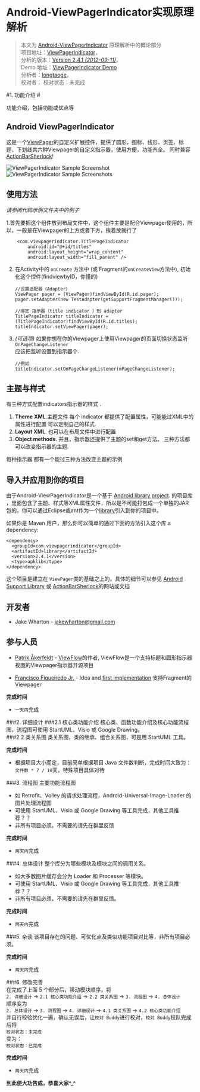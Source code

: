 Android-ViewPagerIndicator实现原理解析
====================================
> 本文为 [Android-ViewPagerIndicator](https://github.com/JakeWharton/Android-ViewPagerIndicator) 原理解析中的概论部分  
> 项目地址：[ViewPagerIndicator](https://github.com/JakeWharton/Android-ViewPagerIndicator)，  
> 分析的版本：[Version 2.4.1 *(2012-09-11)*](https://github.com/JakeWharton/Android-ViewPagerIndicator)，  
> Demo 地址：[ViewPagerIndicator Demo](https://github.com/android-cn/android-open-project-analysis/tree/master/view_pager_indicator_longtaoge/ListSamples)    
> 分析者：[longtaoge](https://github.com/longtaoge)，  
> 校对者：[](https://github.com/longtaoge) 
> 校对状态：未完成   

 

#1. 功能介绍   #

功能介绍，包括功能或优点等  

## Android ViewPagerIndicator ##

这是一个[ViewPager][2]的自定义扩展控件，提供了圆形，图标、线形、页签、标题、下划线共六种Viewpager的自定义指示器，使用方便，功能齐全。 同时兼容 [ActionBarSherlock][3]!

![ViewPagerIndicator Sample Screenshot][11]
![ViewPagerIndicator Sample Screenshots][9]


## 使用方法 ##

*请参阅代码示例文件夹中的例子*

  1.首先要把这个组件放到布局文件中，这个组件主要是配合Viewpager使用的，所以，一般是在Viewpager的上方或者下方，挨着放就行了

        <com.viewpagerindicator.TitlePageIndicator
            android:id="@+id/titles"
            android:layout_height="wrap_content"
            android:layout_width="fill_parent" />

  2. 在Activity中的 `onCreate` 方法中 (或 Fragment的`onCreateView`方法中), 初始化这个控件(findviewbyID，你懂的)
    

         //设置适配器（Adapter）
         ViewPager pager = (ViewPager)findViewById(R.id.pager);
         pager.setAdapter(new TestAdapter(getSupportFragmentManager()));  

         //绑定 指示器（title indicator ）到 adapter
         TitlePageIndicator titleIndicator = (TitlePageIndicator)findViewById(R.id.titles);
         titleIndicator.setViewPager(pager);

  3. *(可选项)* 如果你想在你的Viewpager上使用Viewpager的页面切换状态监听 `OnPageChangeListener`  
     应该把监听设置到指示器个.

         //例如
         titleIndicator.setOnPageChangeListener(mPageChangeListener);


## 主题与样式 ##
有三种方式配置indicators指示器的样式 .

 1. **Theme XML**.主题文件 每个 indicator 都提供了配置属性，可能能过XML中的属性进行配置
    可以定制自己的样式.
 2. **Layout XML**. 也可以在布局文件中进行配置
 3. **Object methods**. 并且，指示器还提供了主题的set和get方法。
    三种方法都可以改变指示器的主题.


每种指示器 都有一个能过三种方法改变主题的示例


## 导入并应用到你的项目 ##

由于Android-ViewPagerIndicator是一个基于 [Android library project][7]. 的项目库
，里面包含了主题、样式等XML属性文件，所以是不可能打包成一个单独的JAR包的，你可以通过Eclipse或ant作为一个[library][8]引入到你的项目中。

如果你是 Maven 用户，那么你可以简单的通过下面的方法引入这个库
a dependency:

    <dependency>
      <groupId>com.viewpagerindicator</groupId>
      <artifactId>library</artifactId>
      <version>2.4.1</version>
      <type>apklib</type>
    </dependency>

这个项目是建立在 `ViewPager`类的基础之上的，具体的细节可以参见
[Android Support Library][2] 或 [ActionBarSherlock][3]的网站或文档




## 开发者 ##

 * Jake Wharton - <jakewharton@gmail.com>
## 参与人员 ##
 * [Patrik Åkerfeldt][1] - [ViewFlow][4]的作者, ViewFlow是一个支持标题和圆形指示器视图的Viewpager指示器开源项目
 
 * [Francisco Figueiredo Jr.][5] - Idea and [first implementation][6] 支持Fragment的Viewpager

 [1]: https://github.com/pakerfeldt
 [2]: http://developer.android.com/sdk/compatibility-library.html
 [3]: http://actionbarsherlock.com
 [4]: https://github.com/pakerfeldt/android-viewflow
 [5]: https://github.com/franciscojunior
 [6]: https://gist.github.com/1122947
 [7]: http://developer.android.com/guide/developing/projects/projects-eclipse.html
 [8]: http://developer.android.com/guide/developing/projects/projects-eclipse.html#ReferencingLibraryProject
 [9]: https://raw.github.com/JakeWharton/Android-ViewPagerIndicator/master/sample/screens.png
 [10]: https://play.google.com/store/apps/details?id=com.viewpagerindicator.sample  
 [11]: https://github.com/android-cn/android-open-project-analysis/blob/master/view_pager_indicator_longtaoge/image/ViewPagerIndicator.gif










































**完成时间**  
- `一天内`完成  

###2. 详细设计
###2.1 核心类功能介绍
核心类、函数功能介绍及核心功能流程图，流程图可使用 StartUML、Visio 或 Google Drawing。  
###2.2 类关系图
类关系图，类的继承、组合关系图，可是用 StartUML 工具。  

**完成时间**  
- 根据项目大小而定，目前简单根据项目 Java 文件数判断，完成时间大致为：`文件数 * 7 / 10`天，特殊项目具体对待  

###3. 流程图
主要功能流程图  
- 如 Retrofit、Volley 的请求处理流程，Android-Universal-Image-Loader 的图片处理流程图  
- 可使用 StartUML、Visio 或 Google Drawing 等工具完成，其他工具推荐？？  
- 非所有项目必须，不需要的请先在群里反馈  

**完成时间**  
- `两天内`完成  

###4. 总体设计
整个库分为哪些模块及模块之间的调用关系。  
- 如大多数图片缓存会分为 Loader 和 Processer 等模块。  
- 可使用 StartUML、Visio 或 Google Drawing 等工具完成，其他工具推荐？？  
- 非所有项目必须，不需要的请先在群里反馈。  

**完成时间**  
- `两天内`完成  

###5. 杂谈
该项目存在的问题、可优化点及类似功能项目对比等，非所有项目必须。  

**完成时间**  
- `两天内`完成  

###6. 修改完善  
在完成了上面 5 个部分后，移动模块顺序，将  
`2. 详细设计` -> `2.1 核心类功能介绍` -> `2.2 类关系图` -> `3. 流程图` -> `4. 总体设计`  
顺序变为  
`2. 总体设计` -> `3. 流程图` -> `4. 详细设计` -> `4.1 类关系图` -> `4.2 核心类功能介绍`  
并自行校验优化一遍，确认无误后，让`校对 Buddy`进行校对，`校对 Buddy`校队完成后将  
`校对状态：未完成`  
变为：  
`校对状态：已完成`  

**完成时间**  
- `两天内`完成  

**到此便大功告成，恭喜大家^_^**  
